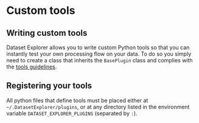 # Custom tools


## Writing custom tools

Dataset Explorer allows you to write custom Python tools so that you can instantly test your own processing flow on your data.
To do so you simply need to create a class that inherits the `BasePlugin` class and complies with the [tools guidelines](./guidelines.md).

## Registering your tools  

All python files that define tools must be placed either at `~/.DatasetExplorer/plugins`, or at any directory listed in the environment variable `DATASET_EXPLORER_PLUGINS` (separated by `:`).
